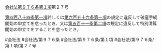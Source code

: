 [会社法第９７６条第１項](会社法＿＿＿＿第９７６条第１項)第２７号

[第四百八十四条第一項](会社法＿＿＿＿第４８４条第１項)若しくは[第六百五十六条第一項](会社法＿＿＿＿第６５６条第１項)の規定に違反して破産手続開始の申立てを怠ったとき、又は[第五百十一条第二項](会社法＿＿＿＿第５１１条第２項)の規定に違反して特別清算開始の申立てをすることを怠ったとき。


#会社法
#会社法/第９７６条
#会社法/第９７６条/第１項
#会社法/第９７６条/第１項/第２７号
